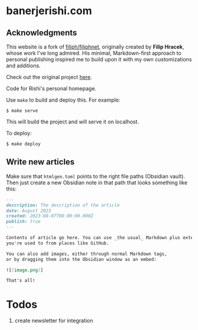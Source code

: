 # banerjerishi.com

## Acknowledgments

This website is a fork of [filiph/filiphnet](https://github.com/filiph/filiphnet), originally created by **Filip Hracek**, whose work I’ve long admired. His minimal, Markdown-first approach to personal publishing inspired me to build upon it with my own customizations and additions.

Check out the original project [here](https://github.com/filiph/filiphnet).

Code for Rishi's personal homepage.

Use `make` to build and deploy this. For example:

```
$ make serve
```

This will build the project and will serve it on localhost.

To deploy:

```
$ make deploy
```

## Write new articles

Make sure that `htmlgen.toml` points to the right file paths
(Obsidian vault). Then just create a new Obsidian note in that path
that looks something like this:

```markdown
---
description: The description of the article
date: August 2023
created: 2023-08-07T08:00:00.000Z
publish: true
---

Contents of article go here. You can use _the usual_ Markdown plus extensions
you're used to from places like GitHub.

You can also add images, either through normal Markdown tags,
or by dragging them into the Obsidian window as an embed:

![[image.png]]

That's all!
```

# Todos

1. create newsletter for integration
